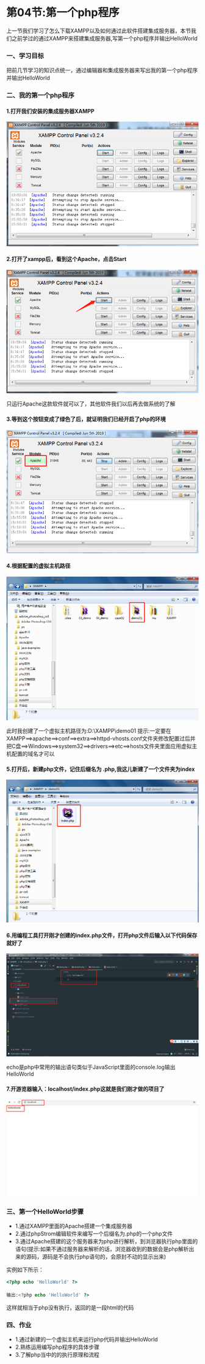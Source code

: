 # 第04节:第一个php程序
上一节我们学习了怎么下载XAMPP以及如何通过此软件搭建集成服务器，本节我们之前学过的通过XAMPP来搭建集成服务器,写第一个php程序并输出HelloWorld

### 一、学习目标
把前几节学习的知识点统一，通过编辑器和集成服务器来写出我的第一个php程序并输出HelloWorld

### 二、我的第一个php程序
#### 1.打开我们安装的集成服务器XAMPP
![images](../images/0104_img.png)

#### 2.打开了xampp后，看到这个Apache，点击Start
![images](../images/0104_png.png)

只运行Apache这款软件就可以了，其他软件我们以后再去做系统的了解

#### 3.等到这个按钮变成了绿色了后，就证明我们已经开启了php的环境
![images](../images/0104_imgs.png)

#### 4.根据配置的虚拟主机路径
![images](../images/0104_Apache.png)

此时我创建了一个虚拟主机路径为:D:\XAMPP\demo01
提示:一定要在XAMPP==>apache==>conf==>extra==>httpd-vhosts.conf文件夹修改配置过后并把C盘==>Windows==>system32==>drivers==>etc==>hosts文件夹里面应用虚拟主机配置的域名才可以

#### 5.打开后，新建php文件，记住后缀名为 .php,我这儿新建了一个文件夹为index
![images](../images/0104_pngs.png)

#### 6.用编程工具打开刚才创建的index.php文件，打开php文件后输入以下代码保存就好了
![images](../images/0104_logo.png)

echo是php中常用的输出语句类似于JavaScript里面的console.log输出HelloWorld

#### 7.开游览器输入：localhost/index.php这就是我们刚才做的项目了
![images](../images/0104_logos.png)

### 三、第一个HelloWorld步骤
* 1.通过XAMPP里面的Apache搭建一个集成服务器
* 2.通过phpStrom编辑软件来编写一个后缀名为.php的一个php文件
* 3.通过Apache搭建的这个服务器来为php进行解析，到浏览器执行php里面的语句(提示:如果不通过服务器来解析的话，浏览器收到的数据会是php解析出来的源码，源码是不会执行php语句的，会原封不动的显示出来)

实例如下所示：

``` php
<?php echo 'HelloWorld' ?>

输出:<?php echo 'HelloWorld' ?>
```

这样就相当于php没有执行，返回的是一段html的代码

### 四、作业
* 1.通过新建的一个虚拟主机来运行php代码并输出HelloWorld
* 2.熟练运用编写php程序的具体步骤
* 3.了解php当中的的执行原理和流程